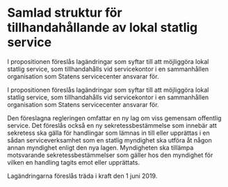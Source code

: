 # Samlad struktur för tillhandahållande av lokal statlig service

I propositionen föreslås lagändringar som syftar till att möjliggöra lokal
statlig service, som tillhandahålls vid servicekontor i en sammanhållen organisation som Statens servicecenter ansvarar för.

I propositionen föreslås lagändringar som syftar till att möjliggöra lokal
statlig service, som tillhandahålls vid servicekontor i en sammanhållen organisation som Statens servicecenter ansvarar för.

Den föreslagna regleringen omfattar en ny lag om viss gemensam
offentlig service. Det föreslås också en ny sekretessbestämmelse som innebär att sekretess ska gälla för handlingar som lämnas in till eller upprättas i en sådan serviceverksamhet som en statlig myndighet ska utföra åt någon annan myndighet enligt den nya lagen. Myndigheten ska tillämpa motsvarande sekretessbestämmelser som gäller hos den myndighet för vilken en handling tagits emot eller upprättats.

Lagändringarna föreslås träda i kraft den 1 juni 2019.
